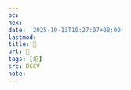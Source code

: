 ```yaml
---
bc:
hex:
date: '2025-10-13T10:27:07+08:00'
lastmod:
title: 􀩴
url: 􀩴
tags: [焰]
src: DCCV
note:
---
```

